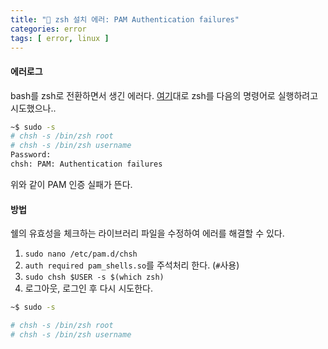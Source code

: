 ```yaml
---
title: "🐛 zsh 설치 에러: PAM Authentication failures"
categories: error
tags: [ error, linux ]
---
```


#### 에러로그

bash를 zsh로 전환하면서 생긴 에러다.
[여기](https://www.addictivetips.com/ubuntu-linux-tips/switch-from-bash-to-zsh-on-linux/)대로 zsh를 다음의 명령어로 실행하려고 시도했으나..

```bash
~$ sudo -s
# chsh -s /bin/zsh root
# chsh -s /bin/zsh username
Password: 
chsh: PAM: Authentication failures
```
위와 같이 PAM 인증 실패가 뜬다.

#### 방법

쉘의 유효성을 체크하는 라이브러리 파일을 수정하여 에러를 해결할 수 있다.

1. `sudo nano /etc/pam.d/chsh`
2. `auth required pam_shells.so`를 주석처리 한다. (`#`사용)
3. `sudo chsh $USER -s $(which zsh)`
4. 로그아웃, 로그인 후 다시 시도한다.

```bash
~$ sudo -s
```
```bash
# chsh -s /bin/zsh root
# chsh -s /bin/zsh username
```
